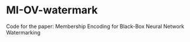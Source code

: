# MI-OV-watermark
Code for the paper: Membership Encoding for Black-Box Neural Network Watermarking
